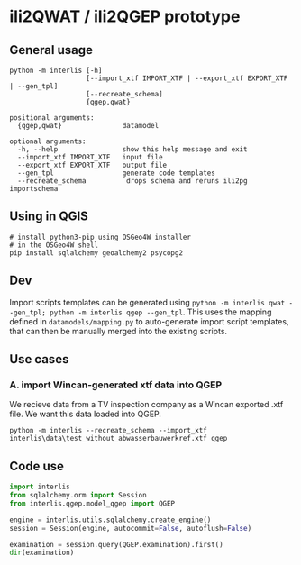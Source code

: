 # ili2QWAT / ili2QGEP prototype

## General usage
```
python -m interlis [-h]
                   [--import_xtf IMPORT_XTF | --export_xtf EXPORT_XTF | --gen_tpl]
                   [--recreate_schema]
                   {qgep,qwat}

positional arguments:
  {qgep,qwat}               datamodel

optional arguments:
  -h, --help                show this help message and exit
  --import_xtf IMPORT_XTF   input file
  --export_xtf EXPORT_XTF   output file
  --gen_tpl                 generate code templates
  --recreate_schema          drops schema and reruns ili2pg importschema
```

## Using in QGIS

```
# install python3-pip using OSGeo4W installer
# in the OSGeo4W shell
pip install sqlalchemy geoalchemy2 psycopg2
```

## Dev

Import scripts templates can be generated using `python -m interlis qwat --gen_tpl; python -m interlis qgep --gen_tpl`. This uses the mapping defined in `datamodels/mapping.py` to auto-generate import script templates, that can then be manually merged into the existing scripts.

## Use cases

### A. import Wincan-generated xtf data into QGEP

We recieve data from a TV inspection company as a Wincan exported .xtf file. We want this data loaded into QGEP.

```
python -m interlis --recreate_schema --import_xtf interlis\data\test_without_abwasserbauwerkref.xtf qgep
```

## Code use

```python
import interlis
from sqlalchemy.orm import Session
from interlis.qgep.model_qgep import QGEP

engine = interlis.utils.sqlalchemy.create_engine()
session = Session(engine, autocommit=False, autoflush=False)

examination = session.query(QGEP.examination).first()
dir(examination)
```
